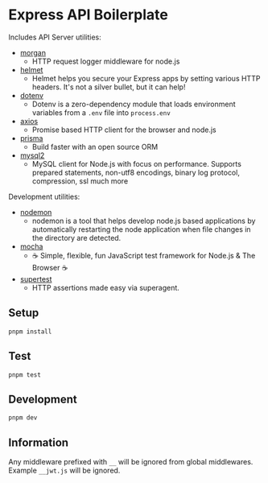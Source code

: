 # Express API Boilerplate

Includes API Server utilities:

* [morgan](https://www.npmjs.com/package/morgan)
  * HTTP request logger middleware for node.js
* [helmet](https://www.npmjs.com/package/helmet)
  * Helmet helps you secure your Express apps by setting various HTTP headers. It's not a silver bullet, but it can help!
* [dotenv](https://www.npmjs.com/package/dotenv)
  * Dotenv is a zero-dependency module that loads environment variables from a `.env` file into `process.env`
* [axios](https://axios-http.com/)
  * Promise based HTTP client for the browser and node.js
* [prisma](https://www.prisma.io/)
  * Build faster with an open source ORM
* [mysql2](https://www.npmjs.com/package/mysql2)
  * MySQL client for Node.js with focus on performance. Supports prepared statements, non-utf8 encodings, binary log protocol, compression, ssl much more

Development utilities:

* [nodemon](https://www.npmjs.com/package/nodemon)
  * nodemon is a tool that helps develop node.js based applications by automatically restarting the node application when file changes in the directory are detected.
* [mocha](https://www.npmjs.com/package/mocha)
  * ☕️ Simple, flexible, fun JavaScript test framework for Node.js & The Browser ☕️
* [supertest](https://www.npmjs.com/package/supertest)
  * HTTP assertions made easy via superagent.

## Setup

```
pnpm install
```

## Test

```
pnpm test
```

## Development

```
pnpm dev
```

## Information
Any middleware prefixed with `__` will be ignored from global middlewares.
Example `__jwt.js` will be ignored.
